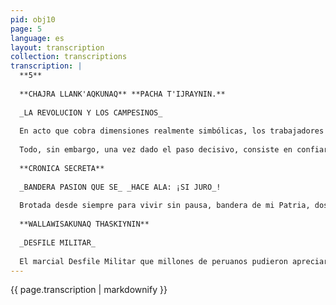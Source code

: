 ```yaml
---
pid: obj10
page: 5
language: es
layout: transcription
collection: transcriptions
transcription: |
  **5**
  
  **CHAJRA LLANK'AQKUNAQ** **PACHA T'IJRAYNIN.**
  
  _LA REVOLUCION Y LOS CAMPESINOS_
  
  En acto que cobra dimensiones realmente simbólicas, los trabajadores del campo fueron los primeros en tomar posesión de uno de los grandes diarios expropiados por la Revolución. El diario "El Comercio. El sambolismo radica en que los campesinos fueron en este país -- historicamente campesino- los más postergados. Los humillados y ofendidos, para usar la vieja y expresiva frase del gran novelista ruso Fiodor Mijailovich Dostoievski. Ellos fueron los últimos y ahora comienzan a ser los primeros, como lo enseñara el inmortal Rabi de Galilea. Los tiempos, pues, se van cumpliendo. Inexorablemente. Definitiva y aleccionadoramente. Todávia, en el seno de esta Revolución y, sobre todo, en su periferia, hay quienes, con la vieja tunica del fariseo, se proclaman más deístas que Dios y quieren enseñamos lo que un proceso revolucionarios puede y no puede hacer; debe o no debe hacer. Y que, so pretexto, de conservar equilibrios, hace mucho tiempo rotos en pedazos, hablan de estabilizaciones imposibles en esta fase. No señores. Están Uds, muy equivocados. Las Revoluciones cuando han sobrepasado cierto limite y son verdaderamente tales tienen algo asi como sus propias leyes internas. Y nadie puede convertiras en instrumento de sus deseos particulares ni de sus concepciones privadas. Por eso, tanto los dirigentes de la oligarquia criolla como los lideres del Apra comprendieron perfectamente que no podían ni debían dar un solo paso en el sentido de la transformación nacional, salvo en los aspectos puramente formales, para que así nada cambiase, en verdad, a semejanza de cierta nobleza italiana del Risorgimento. Pero la Fuerza Armada del Peru si se atrevió a romper el tabu, tuvo el coraje de traspasar los umbrales prohibidos. Resolvió desafiar el reto de lo desconocido. Porque una Revolución (por más planificada que se encuentre) siempre es un desafío al destino. Hacerla estallar desencadenada, tiene siempre algo de Aprendiz de Brujo.
  
  Todo, sin embargo, una vez dado el paso decisivo, consiste en confiar en el instinto popular. Y, sobre todo, el instinto de los más y de los mas explotados bajo el régimen que se viene a sustituir. En nuestro caso, de los campesinos. Sobre todo de los campesinos serranos. De quienes instituyeron el ayllu y los hábitos ancestrales de la propiedad asociativa y del trabajo común, que han resistido por siglos todas las agresiones y deformaciones. De quienes crearon, el más fábuloso Imperio del Nuevo Mundo, cuyos trabajos hidráulicos, basados en la cooperación y en el empleo masivo de la mano de obra, parecieran haber sido tomados por la China modera para reconstruir su castigado país. Esta Revolución, afortunadamente, está dando pruebas, bajo el hábil y madura conducción del Presidente Velasco, de su capacidad para entender esa regla fundamental. Y así fue como la primera tarea social de vasto alcance emprendida desde el inicio del proceso, estuvo constituida por la Reforma Agrana, por la reivindicación de la tierra usurpada al campesino. Y así fue como esta Revolución inscribió como su primera y más apreciada consigna en lo alto de su Irontispicio: "Campesino, desde hoy. el patrón no comerá mas de tu pobreza segun la frase inmortal del inmortal Tupac Amaru. Y as han seguido: la Ley de Aguas, que destruyó y redujo a cenizas los "derechosvadquiridos sobre el vita elemento fecundador. La modificación de las pautas que permitian burlar a los campesinos de la costa mediante parcelaciones" ficticias, realizadas por los viejos y mañosos terratenientes. El traspaso de los bienes de la otrora todopoderosa Sociedad Nacional Agraria a la gran Confederación Agraria del Peru, que agrupa a la enorme mayoria de los trabajadores del campo. Y, en fin, ahora, la transferencia de los diarios más importantes del país, a los sectores organizados de la población. Los campesinos del Peru han asumido una muy grande y honrosa responsabilidad al recibir en sus manos un influyente medio de comunicación masiva. Como les dijeramos, al dialogar con ellos, no hace mucho en Ancón, deben ser conscientes de esa responsabilidad histórica. Y, felizmente, asl parece ser. Ellos no pretenden de ninguna manera convertir "El Comercio" en un mero boletín interno. Para eso pueden utilizar la radio. Y, de paso, insistimos en que hecesitan contar con radioemisoras importantes y poderosas para hacer su mensaje permanente a todo el país.
  
  **CRONICA SECRETA**
  
  _BANDERA PASION QUE SE_ _HACE ALA: ¡SI JURO_!
  
  Brotada desde siempre para vivir sin pausa, bandera de mi Patria, dos veces verdadera: Empapada en la luz de los héroes, empuñada por la sangre del pueblo, Bande de mi Patria, mojada por la risa de los niños. Simbolo de horizontes convocando a los vientos. Sueño que se hace altura para vivir más hondo en la sangre del hombre. Madre comun, greda que es centella, lampara redivida, bandera que es arcoiris, jubilo que es presencia hilvanando el silencio de los muertos. Surtidor de anhelos, bandera de mi Patria: Más extensa que el tiempo, subiendo por tu nombre se hace luz la justicia. En tu cimbrar sonoro las voces de la historia vuelven a alzar sus himnos. Bandera de mi Patria, no explico tu rostro para hablar de tu origen. Tu estabas anunciado en todos los caminos antes que la Conquista fuera un alud de sables. Tu presencia en el tiempo fue pasión germinada. Trozo de eternidad que viéndonos nacer llenaste nuestras vidas de cántaros posibles. Bandera puro fuego desbrozando caminos antes que el hombre parta. Bandera que es sendero de la vida a la muerte, bicolor, bienamada, bien erguida bandera. Bandera de mi Patria, antes fuiste palabra, símbolo que se mira desde lejos, hoy eres nuestra carne, esa sustancia honda que nos nace en el alma, coraje y alma eres, latiendo más acá de todas las promesas, enraizada y palpable en la Reforma Agraria, hecha penacho de humo en todas las usinas y su nueva justicia, sable de paz contra la guerra, palabra sin mordaza en los diarios hasta ayer silenciosos. Bandera de mi Patria, Tu eres el coraje que la historia del pueblo silencioso esperaba, la luz acumulada, eres el origen de todas las hazañas. Juro por lo que fuiste, por nuestro pueblo juro. Juro por ti bandera, por las manos que me rescataron de la carcel, porque tu decretaste la alegria del indio, clausuraste presidios para inaugurar golondrinas. Bandera de mi Patria, sustancia que da vida hasta en la muerte, centinela del tiempo, dibujando tu nombre descubriré el secreto que hace grande los mares, extenso el infinito, inmortal a ti misma. Juro por ti Bandera, por mi pueblo postergado, apaleado, vendido, juro por todos los peruanos que tu los rescataste desde la raíz del llanto. Y juro, por las manos que te sostienen, por la frente que te alcanza en su humildad. Ari: Qananmi kasaq: Llatanchisrayku, unanchayninchis rayku, revolusionninchis rayku.
  
  **WALLAWISAKUNAQ THASKIYNIN**
  
  _DESFILE MILITAR_
  
  El marcial Desfile Militar que millones de peruanos pudieron apreciar ayer, personalmente o a través de los canales de televisión, tuvo el mérito de mostrar una Fuerza Armada disciplinada, eficiente y al mismo tiempo equipada para la paz y merecedo del aplauso general. El Presidente de la República General de División Juan Velasco Alvarado, presidió el acto desde la tribuna de honor, acompañado, de su equipo de gobierno y de elementos representativos tanto nacionales como extranjeros. El Jefe de Estado, tanto a su llegada como cuando se retiró, terminado el magnífico desfile, fue objeto de calurosas ovaciones, siendo seguido por miles de peruanos que pugnaban por verlo de cerca y estrecharle la mano. Crecmos que esta es una ocasión propicia para que el pueblo peruano nuevamente comprenda el respaldo que tiene en una Fuerza Armada no solamente para el resguardo de las fronteras nacionales y para el mantenimiento del orden y la paz, sino que el soldado peruano de hoy día en los niveles de las diversas jerarquías castrenses, está cabalmente capacitado para intervenir decisivamente en el gran proceso de cambios estructurales que se registran en nuestro país desde el 3 de octubre de 1968. El pueblo peruano, altamente intuitivo, sabe comprender perfectamente esta nueva y revolucionaria función de la Fuerza Armada en la Administración Pública, no para acrecentar la burocracia improductiva y estéril, sino para dinamizar la marcha del Estado y proyectarla con prontitud y en su justo sentido en todos los rincones del país. Seguramente esta ha sido una de las razones principales por las cuales tantos millares de peruanos, hombres, mujeres, niños, desde las primeras horas de la madrugada del 29, se apostaron a todo lo largo de la Avenida Brasil con el justificado afán de presenciar un marcial desfile con hondo contenido revolucionario.
---
```


{{ page.transcription | markdownify }}

